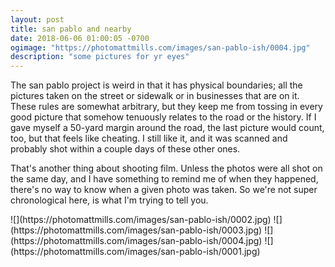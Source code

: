 ```yaml
---
layout: post
title: san pablo and nearby
date: 2018-06-06 01:00:05 -0700
ogimage: "https://photomattmills.com/images/san-pablo-ish/0004.jpg"
description: "some pictures for yr eyes"
---
```


The san pablo project is weird in that it has physical boundaries; all the pictures taken on the street or sidewalk or in businesses that are on it. These rules are somewhat arbitrary, but they keep me from tossing in every good picture that somehow tenuously relates to the road or the history. If I gave myself a 50-yard margin around the road, the last picture would count, too, but that feels like cheating. I still like it, and it was scanned and probably shot within a couple days of these other ones.

That's another thing about shooting film. Unless the photos were all shot on the same day, and I have something to remind me of when they happened, there's no way to know when a given photo was taken. So we're not super chronological here, is what I'm trying to tell you. 

<span style="display:block;" class="center">
![](https://photomattmills.com/images/san-pablo-ish/0002.jpg)
<span class="caption"></span>
![](https://photomattmills.com/images/san-pablo-ish/0003.jpg)
<span class="caption"></span>
![](https://photomattmills.com/images/san-pablo-ish/0004.jpg)
<span class="caption"></span>
![](https://photomattmills.com/images/san-pablo-ish/0001.jpg)
<span class="caption"></span>
</span>
